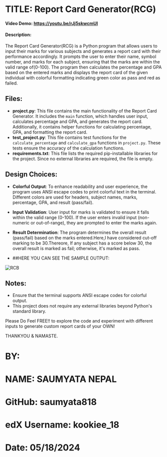 #              TITLE:    Report Card Generator(RCG)
#### Video Demo: https://youtu.be/rJj5skwcmUI

#### Description:
The Report Card Generator(RCG) is a Python program that allows users to input their marks for various subjects and generates a report card with their performance accordingly. It prompts the user to enter their name, symbol number, and marks for each subject, ensuring that the marks are within the valid range of(0-100). The program then calculates the percentage and GPA based on the entered marks and displays the report card of the given individual with colorful formatting indicating green color as pass and red as failed.

## Files:
- **project.py**: This file contains the main functionality of the Report Card Generator. It includes the `main` function, which handles user input, calculates percentage and GPA, and generates the report card. Additionally, it contains helper functions for calculating percentage, GPA, and formatting the report card.
- **test_project.py**: This file contains test functions for the `calculate_percentage` and `calculate_gpa` functions in `project.py`. These tests ensure the accuracy of the calculation functions.
- **requirements.txt**: This file lists the required pip-installable libraries for the project. Since no external libraries are required, the file is empty.

## Design Choices:
- **Colorful Output**: To enhance readability and user experience, the program uses ANSI escape codes to print colorful text in the terminal. Different colors are used for headers, subject names, marks, percentage, GPA, and result (pass/fail).
- **Input Validation**: User input for marks is validated to ensure it falls within the valid range (0-100). If the user enters invalid input (non-numeric or out-of-range), they are prompted to enter the marks again.
- **Result Determination**: The program determines the overall result (pass/fail) based on the marks entered.Here,I have considered cut-off marking to be 30.Thereore, If any subject has a score below 30, the overall result is marked as fail; otherwise, it's marked as pass.

- ##HERE YOU CAN SEE THE SAMPLE OUTPUT:

![RCB](https://github.com/user-attachments/assets/de4e293b-83f9-468d-ad6d-631a17b4d099)


## Notes:
- Ensure that the terminal supports ANSI escape codes for colorful output.
- This project does not require any external libraries beyond Python's standard library.

Please Do Feel FREE!! to explore the code and experiment with different inputs to generate custom report cards of your OWN!

THANKYOU & NAMASTE.
# BY:
# NAME: SAUMYATA NEPAL
# GitHub: saumyata818
# edX Username: kookiee_18
# Date: 05/18/2024
